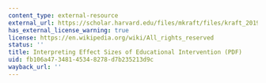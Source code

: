 ```yaml
---
content_type: external-resource
external_url: https://scholar.harvard.edu/files/mkraft/files/kraft_2019_effect_sizes.pdf
has_external_license_warning: true
license: https://en.wikipedia.org/wiki/All_rights_reserved
status: ''
title: Interpreting Effect Sizes of Educational Intervention (PDF)
uid: fb106a47-3481-4534-8278-d7b235213d9c
wayback_url: ''
---
```

